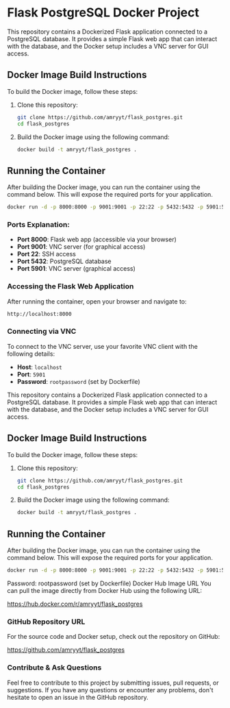 # Flask PostgreSQL Docker Project

This repository contains a Dockerized Flask application connected to a PostgreSQL database. It provides a simple Flask web app that can interact with the database, and the Docker setup includes a VNC server for GUI access.

## Docker Image Build Instructions

To build the Docker image, follow these steps:

1. Clone this repository:
    ```bash
    git clone https://github.com/amryyt/flask_postgres.git
    cd flask_postgres
    ```

2. Build the Docker image using the following command:
    ```bash
    docker build -t amryyt/flask_postgres .
    ```

## Running the Container

After building the Docker image, you can run the container using the command below. This will expose the required ports for your application.

```bash
docker run -d -p 8000:8000 -p 9001:9001 -p 22:22 -p 5432:5432 -p 5901:5901 --name flask_container amryyt/flask_postgres
```
### Ports Explanation:

- **Port 8000**: Flask web app (accessible via your browser)
- **Port 9001**: VNC server (for graphical access)
- **Port 22**: SSH access
- **Port 5432**: PostgreSQL database
- **Port 5901**: VNC server (graphical access)

### Accessing the Flask Web Application

After running the container, open your browser and navigate to:

```bash
http://localhost:8000
```

### Connecting via VNC

To connect to the VNC server, use your favorite VNC client with the following details:

- **Host**: `localhost`
- **Port**: `5901`
- **Password**: `rootpassword` (set by Dockerfile)


This repository contains a Dockerized Flask application connected to a PostgreSQL database. It provides a simple Flask web app that can interact with the database, and the Docker setup includes a VNC server for GUI access.

## Docker Image Build Instructions

To build the Docker image, follow these steps:

1. Clone this repository:
    ```bash
    git clone https://github.com/amryyt/flask_postgres.git
    cd flask_postgres
    ```

2. Build the Docker image using the following command:
    ```bash
    docker build -t amryyt/flask_postgres .
    ```

## Running the Container

After building the Docker image, you can run the container using the command below. This will expose the required ports for your application.

```bash
docker run -d -p 8000:8000 -p 9001:9001 -p 22:22 -p 5432:5432 -p 5901:5901 --name flask_container amryyt/flask_postgres
```
Password: rootpassword (set by Dockerfile)
Docker Hub Image URL
You can pull the image directly from Docker Hub using the following URL:

https://hub.docker.com/r/amryyt/flask_postgres


### GitHub Repository URL
For the source code and Docker setup, check out the repository on GitHub:

https://github.com/amryyt/flask_postgres

### Contribute & Ask Questions
Feel free to contribute to this project by submitting issues, pull requests, or suggestions. If you have any questions or encounter any problems, don't hesitate to open an issue in the GitHub repository.
